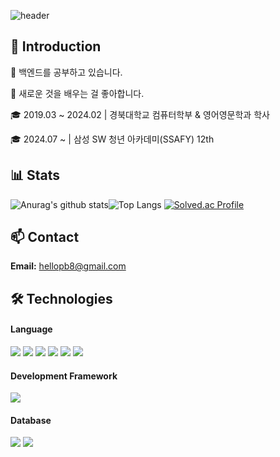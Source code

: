 ![header](https://capsule-render.vercel.app/api?type=wave&color=auto&height=300&section=header&text=Welcome%20👋&fontSize=90)

## 👋 Introduction


🌱 백엔드를 공부하고 있습니다.

🤔 새로운 것을 배우는 걸 좋아합니다.

🎓 2019.03 ~ 2024.02 |  경북대학교 컴퓨터학부 & 영어영문학과 학사

🎓 2024.07 ~         |  삼성 SW 청년 아카데미(SSAFY) 12th

## 📊 Stats
![Anurag's github stats](https://github-readme-stats.vercel.app/api?username=thegr8od&show_icons=true&theme=tokyonight)![Top Langs](https://github-readme-stats.vercel.app/api/top-langs/?username=thegr8od&layout=compact&theme=tokyonight) [![Solved.ac Profile](http://mazassumnida.wtf/api/v2/generate_badge?boj=zzjoon)](https://solved.ac/zzjoon/)


## 📫 Contact
**Email:** hellopb8@gmail.com


## 🛠️ Technologies

#### Language
<img src="https://img.shields.io/badge/java-007396?style=for-the-badge&logo=java&logoColor=white"> <img src="https://img.shields.io/badge/Python-3776AB?style=for-the-badge&logo=Python&logoColor=white"> <img src="https://img.shields.io/badge/c++-00599C?style=for-the-badge&logo=c%2B%2B&logoColor=white"> <img src="https://img.shields.io/badge/html5-E34F26?style=for-the-badge&logo=html5&logoColor=white"> <img src="https://img.shields.io/badge/css-1572B6?style=for-the-badge&logo=css3&logoColor=white"> <img src="https://img.shields.io/badge/JavaScript-F7DF1E?style=for-the-badge&logo=JavaScript&logoColor=white">

#### Development Framework
<img src="https://img.shields.io/badge/spring-6DB33F?style=for-the-badge&logo=spring&logoColor=white"> 

#### Database
<img src="https://img.shields.io/badge/oracle-F80000?style=for-the-badge&logo=oracle&logoColor=white">
<img src="https://img.shields.io/badge/mysql-4479A1?style=for-the-badge&logo=mysql&logoColor=white"> 
